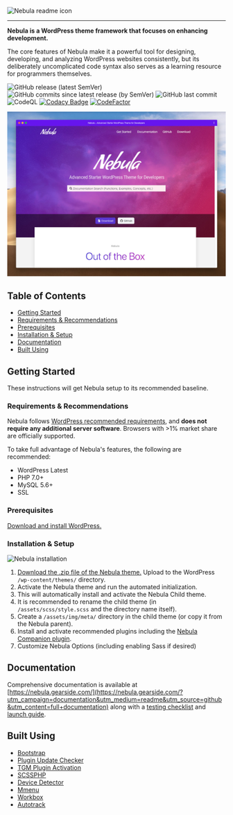 ![Nebula readme icon](https://raw.githubusercontent.com/chrisblakley/Nebula/master/.github/assets/nebula-orb.png "Nebula readme icon")

---

**Nebula is a WordPress theme framework that focuses on enhancing development.**

The core features of Nebula make it a powerful tool for designing, developing, and analyzing WordPress websites consistently, but its deliberately uncomplicated code syntax also serves as a learning resource for programmers themselves.

![GitHub release (latest SemVer)](https://img.shields.io/github/v/release/chrisblakley/Nebula)
![GitHub commits since latest release (by SemVer)](https://img.shields.io/github/commits-since/chrisblakley/Nebula/latest)
![GitHub last commit](https://img.shields.io/github/last-commit/chrisblakley/Nebula)
![CodeQL](https://github.com/chrisblakley/Nebula/workflows/CodeQL/badge.svg?branch=master)
[![Codacy Badge](https://api.codacy.com/project/badge/Grade/1eb4554216644f5c9227df34343a9ae9)](https://www.codacy.com/app/greatblakes/Nebula?utm_source=github.com&amp;utm_medium=referral&amp;utm_content=chrisblakley/Nebula&amp;utm_campaign=Badge_Grade)
[![CodeFactor](https://www.codefactor.io/repository/github/chrisblakley/nebula/badge)](https://www.codefactor.io/repository/github/chrisblakley/nebula)

![Nebula screenshot](https://raw.githubusercontent.com/chrisblakley/Nebula/master/.github/assets/nebula-pwa.jpg "Nebula screenshot")

## Table of Contents
+ [Getting Started](#getting_started)
+ [Requirements & Recommendations](#requirements)
+ [Prerequisites](#prerequisites)
+ [Installation & Setup](#installation)
+ [Documentation](#documentation)
+ [Built Using](#built_using)

## Getting Started <a name="getting_started"></a>
These instructions will get Nebula setup to its recommended baseline.

### Requirements & Recommendations <a name="requirements"></a>
Nebula follows [WordPress recommended requirements](https://wordpress.org/about/requirements/), and **does not require any additional server software**. Browsers with >1% market share are officially supported.

To take full advantage of Nebula's features, the following are recommended:
+ WordPress Latest
+ PHP 7.0+
+ MySQL 5.6+
+ SSL

### Prerequisites <a name="prerequisites"></a>
[Download and install WordPress.](https://wordpress.org/)

### Installation & Setup <a name="installation"></a>

![Nebula installation](https://raw.githubusercontent.com/chrisblakley/Nebula/master/.github/assets/nebula-install.gif "Nebula installation")

1. [Download the .zip file of the Nebula theme.](https://github.com/chrisblakley/Nebula/archive/master.zip) Upload to the WordPress `/wp-content/themes/` directory.
2. Activate the Nebula theme and run the automated initialization.
3. This will automatically install and activate the Nebula Child theme.
4. It is recommended to rename the child theme (in `/assets/scss/style.scss` and the directory name itself).
5. Create a `/assets/img/meta/` directory in the child theme (or copy it from the Nebula parent).
6. Install and activate recommended plugins including the [Nebula Companion plugin](https://github.com/chrisblakley/Nebula-Companion).
7. Customize Nebula Options (including enabling Sass if desired)

## Documentation <a name="documentation"></a>
Comprehensive documentation is available at [https://nebula.gearside.com/](https://nebula.gearside.com/?utm_campaign=documentation&utm_medium=readme&utm_source=github&utm_content=full+documentation) along with a [testing checklist]((https://nebula.gearside.com/get-started/?utm_campaign=documentation&utm_medium=readme&utm_source=github&utm_content=testing+checklist)) and [launch guide](https://nebula.gearside.com/get-started/?utm_campaign=documentation&utm_medium=readme&utm_source=github&utm_content=launch+checklist).

## Built Using <a name="built_using"></a>
+ [Bootstrap](https://github.com/twbs/bootstrap)
+ [Plugin Update Checker](https://github.com/YahnisElsts/plugin-update-checker)
+ [TGM Plugin Activation](https://github.com/TGMPA/TGM-Plugin-Activation)
+ [SCSSPHP](https://github.com/scssphp/scssphp)
+ [Device Detector](https://github.com/matomo-org/device-detector)
+ [Mmenu](https://github.com/FrDH/mmenu-js)
+ [Workbox](https://github.com/GoogleChrome/workbox)
+ [Autotrack](https://github.com/googleanalytics/autotrack)